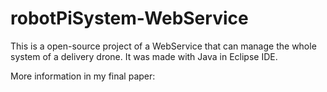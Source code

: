 # robotPiSystem-WebService

This is a open-source project of a WebService that can manage the whole system of a delivery drone. 
It was made with Java in Eclipse IDE.

More information in my final paper: <link>
